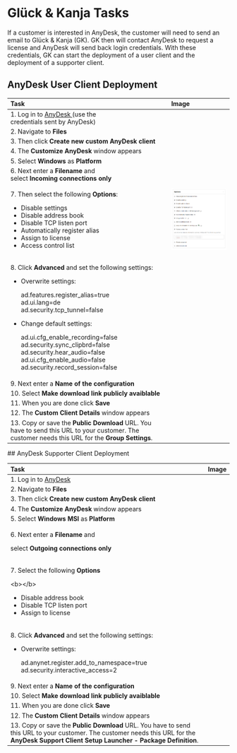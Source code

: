 # Glück & Kanja Tasks

If a customer is interested in AnyDesk, the customer will need to send an email to Glück & Kanja \(GK\). GK then will contact AnyDesk to request a license and AnyDesk will send back login credentials. With these credentials, GK can start the deployment of a user client and the deployment of a supporter client.

## AnyDesk User Client Deployment

<table>
  <thead>
    <tr>
      <th style="text-align:left">Task</th>
      <th style="text-align:left">Image</th>
    </tr>
  </thead>
  <tbody>
    <tr>
      <td style="text-align:left">1. Log in to <a href="https://my.anydesk.com/login">AnyDesk </a>(use the
        <br
        />credentials sent by AnyDesk)</td>
      <td style="text-align:left"></td>
    </tr>
    <tr>
      <td style="text-align:left">2. Navigate to <b>Files</b>
      </td>
      <td style="text-align:left">
        <img src="../../.gitbook/assets/image.png" alt/>
      </td>
    </tr>
    <tr>
      <td style="text-align:left">3. Then click <b>Create new custom AnyDesk client</b>
      </td>
      <td style="text-align:left">
        <img src="../../.gitbook/assets/anydesk_createnewclient.PNG" alt/>
      </td>
    </tr>
    <tr>
      <td style="text-align:left">4. The <b>Customize AnyDesk</b> window appears</td>
      <td style="text-align:left"></td>
    </tr>
    <tr>
      <td style="text-align:left">5. Select <b>Windows</b> as <b>Platform</b>
      </td>
      <td style="text-align:left"></td>
    </tr>
    <tr>
      <td style="text-align:left">6. Next enter a <b>Filename</b> and
        <br />select <b>Incoming connections only</b>
      </td>
      <td style="text-align:left"></td>
    </tr>
    <tr>
      <td style="text-align:left">
        <p>7. Then select the following <b>Options</b>:
          <br />
        </p>
        <ul>
          <li>Disable settings</li>
          <li>Disable address book</li>
          <li>Disable TCP listen port</li>
          <li>Automatically register alias</li>
          <li>Assign to license</li>
          <li>Access control list</li>
        </ul>
      </td>
      <td style="text-align:left">
        <img src="../../.gitbook/assets/anydesk_options.png" alt/>
      </td>
    </tr>
    <tr>
      <td style="text-align:left">
        <p>8. Click <b>Advanced</b> and set the following settings:</p>
        <p></p>
        <ul>
          <li>
            <p>Overwrite settings:</p>
            <p>ad.features.register_alias=true
              <br />ad.ui.lang=de
              <br />ad.security.tcp_tunnel=false
              <br />
            </p>
          </li>
          <li>
            <p>Change default settings:</p>
            <p>ad.ui.cfg_enable_recording=false
              <br />ad.security.sync_clipbrd=false
              <br />ad.security.hear_audio=false
              <br />ad.ui.cfg_enable_audio=false
              <br />ad.security.record_session=false</p>
          </li>
        </ul>
      </td>
      <td style="text-align:left">
        <img src="../../.gitbook/assets/anydesk_advancedoptions.png" alt/>
      </td>
    </tr>
    <tr>
      <td style="text-align:left">9. Next enter a <b>Name of the configuration</b>
      </td>
      <td style="text-align:left"></td>
    </tr>
    <tr>
      <td style="text-align:left">10. Select <b>Make download link publicly avaiblable</b>
      </td>
      <td style="text-align:left"></td>
    </tr>
    <tr>
      <td style="text-align:left">11. When you are done click <b>Save</b>
      </td>
      <td style="text-align:left"></td>
    </tr>
    <tr>
      <td style="text-align:left">12. The <b>Custom Client Details</b> window appears</td>
      <td style="text-align:left">
        <img src="../../.gitbook/assets/anydesk_publicdownload.png" alt/>
      </td>
    </tr>
    <tr>
      <td style="text-align:left">13. Copy or save the <b>Public Download</b> URL. You have to send this URL
        to your customer. The customer needs this URL for the <b>Group Settings</b>.</td>
      <td
      style="text-align:left"></td>
    </tr>
  </tbody>
</table>## AnyDesk Supporter Client Deployment

<table>
  <thead>
    <tr>
      <th style="text-align:left">Task</th>
      <th style="text-align:left">Image</th>
    </tr>
  </thead>
  <tbody>
    <tr>
      <td style="text-align:left">1. Log in to <a href="https://my.anydesk.com/login">AnyDesk</a>
      </td>
      <td style="text-align:left"></td>
    </tr>
    <tr>
      <td style="text-align:left">2. Navigate to <b>Files</b>
      </td>
      <td style="text-align:left">
        <img src="../../.gitbook/assets/image.png" alt/>
      </td>
    </tr>
    <tr>
      <td style="text-align:left">3. Then click <b>Create new custom AnyDesk client</b>
      </td>
      <td style="text-align:left">
        <img src="../../.gitbook/assets/anydesk_createnewclient.PNG" alt/>
      </td>
    </tr>
    <tr>
      <td style="text-align:left">4. The <b>Customize AnyDesk</b> window appears</td>
      <td style="text-align:left"></td>
    </tr>
    <tr>
      <td style="text-align:left">5. Select <b>Windows MSI</b> as <b>Platform</b>
      </td>
      <td style="text-align:left"></td>
    </tr>
    <tr>
      <td style="text-align:left">
        <p>6. Next enter a <b>Filename</b> and</p>
        <p>select <b>Outgoing connections only</b>
        </p>
      </td>
      <td style="text-align:left"></td>
    </tr>
    <tr>
      <td style="text-align:left">
        <p>7. Select the following <b>Options</b>
        </p>
        <p>&lt;b&gt;&lt;/b&gt;</p>
        <ul>
          <li>Disable address book</li>
          <li>Disable TCP listen port</li>
          <li>Assign to license</li>
        </ul>
      </td>
      <td style="text-align:left">
        <img src="../../.gitbook/assets/anydesksupporter_options.png" alt/>
      </td>
    </tr>
    <tr>
      <td style="text-align:left">
        <p>8. Click <b>Advanced</b> and set the following settings:</p>
        <p></p>
        <ul>
          <li>
            <p>Overwrite settings:</p>
            <p>ad.anynet.register.add_to_namespace=true ad.security.interactive_access=2</p>
          </li>
        </ul>
      </td>
      <td style="text-align:left">
        <img src="../../.gitbook/assets/anydesksupporter_advancedoptions.png"
        alt/>
      </td>
    </tr>
    <tr>
      <td style="text-align:left">9. Next enter a <b>Name of the configuration</b>
      </td>
      <td style="text-align:left"></td>
    </tr>
    <tr>
      <td style="text-align:left">10. Select <b>Make download link publicly avaiblable</b>
      </td>
      <td style="text-align:left"></td>
    </tr>
    <tr>
      <td style="text-align:left">11. When you are done click <b>Save</b>
      </td>
      <td style="text-align:left"></td>
    </tr>
    <tr>
      <td style="text-align:left">12. The <b>Custom Client Details</b> window appears</td>
      <td style="text-align:left">
        <img src="../../.gitbook/assets/anydesksupporter_publicdownload.png" alt/>
      </td>
    </tr>
    <tr>
      <td style="text-align:left">13. Copy or save the <b>Public Download</b> URL. You have to send this URL
        to your customer. The customer needs this URL for the <b>AnyDesk Support Client Setup Launcher - Package Definition</b>.</td>
      <td
      style="text-align:left"></td>
    </tr>
  </tbody>
</table>